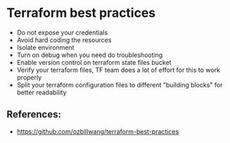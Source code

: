 # Terraform best practices

* Do not expose your credentials
* Avoid hard coding the resources
* Isolate environment
* Turn on debug when you need do troubleshooting
* Enable version control on terraform state files bucket
* Verify your terraform files, TF team does a lot of effort for this to work properly
* Split your terraform configuration files to different "building blocks" for better readability

## References:

* https://github.com/ozbillwang/terraform-best-practices
